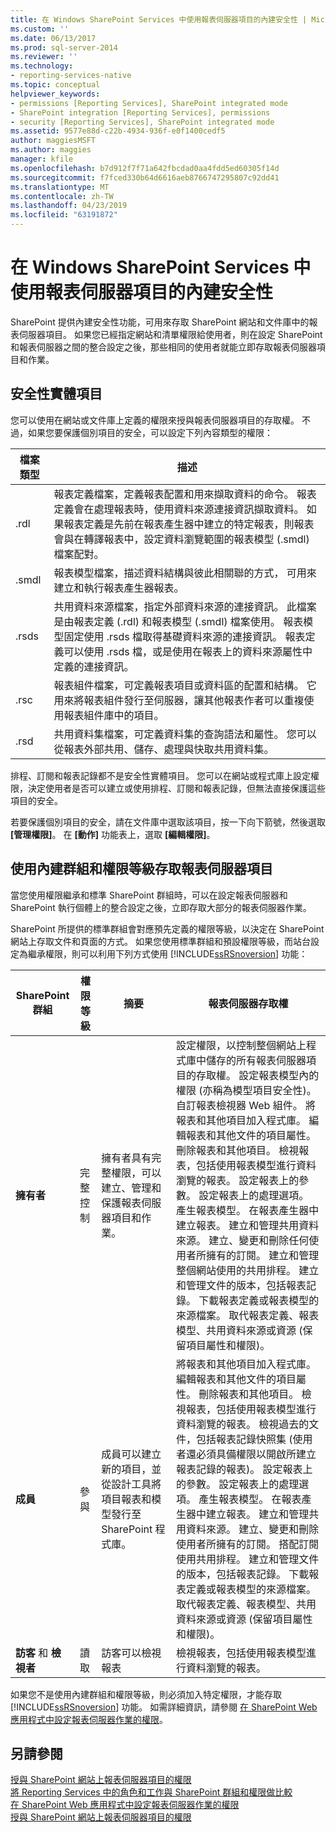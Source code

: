```yaml
---
title: 在 Windows SharePoint Services 中使用報表伺服器項目的內建安全性 | Microsoft Docs
ms.custom: ''
ms.date: 06/13/2017
ms.prod: sql-server-2014
ms.reviewer: ''
ms.technology:
- reporting-services-native
ms.topic: conceptual
helpviewer_keywords:
- permissions [Reporting Services], SharePoint integrated mode
- SharePoint integration [Reporting Services], permissions
- security [Reporting Services], SharePoint integrated mode
ms.assetid: 9577e88d-c22b-4934-936f-e0f1400cedf5
author: maggiesMSFT
ms.author: maggies
manager: kfile
ms.openlocfilehash: b7d912f7f71a642fbcdad0aa4fdd5ed60305f14d
ms.sourcegitcommit: f7fced330b64d6616aeb8766747295807c92dd41
ms.translationtype: MT
ms.contentlocale: zh-TW
ms.lasthandoff: 04/23/2019
ms.locfileid: "63191872"
---
```

# <a name="use-built-in-security-in-windows-sharepoint-services-for-report-server-items"></a>在 Windows SharePoint Services 中使用報表伺服器項目的內建安全性
  SharePoint 提供內建安全性功能，可用來存取 SharePoint 網站和文件庫中的報表伺服器項目。 如果您已經指定網站和清單權限給使用者，則在設定 SharePoint 和報表伺服器之間的整合設定之後，那些相同的使用者就能立即存取報表伺服器項目和作業。  
  
## <a name="securable-items"></a>安全性實體項目  
 您可以使用在網站或文件庫上定義的權限來授與報表伺服器項目的存取權。 不過，如果您要保護個別項目的安全，可以設定下列內容類型的權限：  
  
|檔案類型|描述|  
|---------------|-----------------|  
|.rdl|報表定義檔案，定義報表配置和用來擷取資料的命令。 報表定義會在處理報表時，使用資料來源連接資訊擷取資料。 如果報表定義是先前在報表產生器中建立的特定報表，則報表會與在轉譯報表中，設定資料瀏覽範圍的報表模型 (.smdl) 檔案配對。|  
|.smdl|報表模型檔案，描述資料結構與彼此相關聯的方式， 可用來建立和執行報表產生器報表。|  
|.rsds|共用資料來源檔案，指定外部資料來源的連接資訊。 此檔案是由報表定義 (.rdl) 和報表模型 (.smdl) 檔案使用。 報表模型固定使用 .rsds 檔取得基礎資料來源的連接資訊。 報表定義可以使用 .rsds 檔，或是使用在報表上的資料來源屬性中定義的連接資訊。|  
|.rsc|報表組件檔案，可定義報表項目或資料區的配置和結構。 它用來將報表組件發行至伺服器，讓其他報表作者可以重複使用報表組件庫中的項目。|  
|.rsd|共用資料集檔案，可定義資料集的查詢語法和屬性。 您可以從報表外部共用、儲存、處理與快取共用資料集。|  
  
 排程、訂閱和報表記錄都不是安全性實體項目。 您可以在網站或程式庫上設定權限，決定使用者是否可以建立或使用排程、訂閱和報表記錄，但無法直接保護這些項目的安全。  
  
 若要保護個別項目的安全，請在文件庫中選取該項目，按一下向下箭號，然後選取 **[管理權限]**。 在 **[動作]** 功能表上，選取 **[編輯權限]**。  
  
## <a name="using-built-in-groups-and-permission-levels-to-access-report-server-items"></a>使用內建群組和權限等級存取報表伺服器項目  
 當您使用權限繼承和標準 SharePoint 群組時，可以在設定報表伺服器和 SharePoint 執行個體上的整合設定之後，立即存取大部分的報表伺服器作業。  
  
 SharePoint 所提供的標準群組會對應預先定義的權限等級，以決定在 SharePoint 網站上存取文件和頁面的方式。 如果您使用標準群組和預設權限等級，而站台設定為繼承權限，則可以利用下列方式使用 [!INCLUDE[ssRSnoversion](../../includes/ssrsnoversion-md.md)] 功能：  
  
|**SharePoint 群組**|**權限等級**|**摘要**|**報表伺服器存取權**|  
|---------------------------|--------------------------|-----------------|------------------------------|  
|**擁有者**|完整控制|擁有者具有完整權限，可以建立、管理和保護報表伺服器項目和作業。|設定權限，以控制整個網站上程式庫中儲存的所有報表伺服器項目的存取權。 設定報表模型內的權限 (亦稱為模型項目安全性)。 自訂報表檢視器 Web 組件。 將報表和其他項目加入程式庫。 編輯報表和其他文件的項目屬性。 刪除報表和其他項目。 檢視報表，包括使用報表模型進行資料瀏覽的報表。 設定報表上的參數。 設定報表上的處理選項。 產生報表模型。 在報表產生器中建立報表。 建立和管理共用資料來源。 建立、變更和刪除任何使用者所擁有的訂閱。 建立和管理整個網站使用的共用排程。 建立和管理文件的版本，包括報表記錄。 下載報表定義或報表模型的來源檔案。 取代報表定義、報表模型、共用資料來源或資源 (保留項目屬性和權限)。|  
|**成員**|參與|成員可以建立新的項目，並從設計工具將項目報表和模型發行至 SharePoint 程式庫。|將報表和其他項目加入程式庫。 編輯報表和其他文件的項目屬性。 刪除報表和其他項目。 檢視報表，包括使用報表模型進行資料瀏覽的報表。 檢視過去的文件，包括報表記錄快照集 (使用者還必須具備權限以開啟所建立報表記錄的報表)。 設定報表上的參數。 設定報表上的處理選項。 產生報表模型。 在報表產生器中建立報表。 建立和管理共用資料來源。 建立、變更和刪除使用者所擁有的訂閱。 搭配訂閱使用共用排程。 建立和管理文件的版本，包括報表記錄。 下載報表定義或報表模型的來源檔案。 取代報表定義、報表模型、共用資料來源或資源 (保留項目屬性和權限)。|  
|**訪客** 和 **檢視者**|讀取|訪客可以檢視報表|檢視報表，包括使用報表模型進行資料瀏覽的報表。|  
  
 如果您不是使用內建群組和權限等級，則必須加入特定權限，才能存取 [!INCLUDE[ssRSnoversion](../../includes/ssrsnoversion-md.md)] 功能。 如需詳細資訊，請參閱 [在 SharePoint Web 應用程式中設定報表伺服器作業的權限](set-permissions-for-report-server-operations-in-a-sharepoint-web-application.md)。  
  
## <a name="see-also"></a>另請參閱  
 [授與 SharePoint 網站上報表伺服器項目的權限](granting-permissions-on-report-server-items-on-a-sharepoint-site.md)   
 [將 Reporting Services 中的角色和工作與 SharePoint 群組和權限做比較](../reporting-services-roles-tasks-vs-sharepoint-groups-permissions.md)   
 [在 SharePoint Web 應用程式中設定報表伺服器作業的權限](set-permissions-for-report-server-operations-in-a-sharepoint-web-application.md)   
 [授與 SharePoint 網站上報表伺服器項目的權限](granting-permissions-on-report-server-items-on-a-sharepoint-site.md)  
  
  
